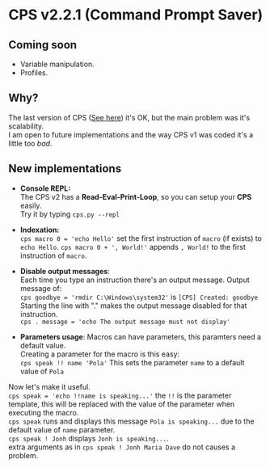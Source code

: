 # CPS v2.2.1 (Command Prompt Saver)

## Coming soon
- Variable manipulation.
- Profiles.

## Why?
The last version of CPS ([See here](https://github.com/POLA-LCS/CPS)) it's OK, but the main problem was it's scalability.  
I am open to future implementations and the way CPS v1 was coded it's a little too _bad_.

## New implementations
- **Console REPL:**  
The CPS v2 has a **Read-Eval-Print-Loop**, so you can setup your **CPS** easily.  
Try it by typing `cps.py --repl`

- **Indexation:**  
`cps macro 0 = 'echo Hello'` set the first instruction of `macro` (if exists) to `echo Hello`.
`cps macro 0 + ', World!'` appends `, World!` to the first instruction of `macro`.

- **Disable output messages**:  
Each time you type an instruction there's an output message. Output message of:  
`cps goodbye = 'rmdir C:\Windows\system32'` is `[CPS] Created: goodbye`  
Starting the line with "." makes the output message disabled for that instruction.  
`cps . message = 'echo The output message must not display'`

- **Parameters usage**:
Macros can have parameters, this paramters need a default value.  
Creating a parameter for the macro is this easy:  
`cps speak !! name 'Pola'` This sets the parameter `name` to a default value of `Pola` 

Now let's make it useful.  
`cps speak = 'echo !!name is speaking...'` the `!!` is the parameter template, this will be replaced with the value of the parameter when executing the macro.  
`cps speak` runs and displays this message `Pola is speaking...` due to the default value of `name` parameter.  
`cps speak ! Jonh` displays `Jonh is speaking...`.  
extra arguments as in `cps speak ! Jonh Maria Dave` do not causes a problem.  
